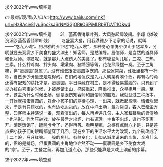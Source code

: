 求个2022年www填空题

👉最/新/观/看/入/口/👉http://www.baidu.com/link?url=jHz8AcivB1yuSpc8sJSrNM3GjOR6OSPiMLRbBTcVT1O&wd

求个2022年www填空题　　31、菡萏香销翠叶残，大风愁起绿波间。李璟《摊破浣溪沙菡萏香销翠叶残》
　　吃盛宴大餐，用我洪雅乡下老家的话说，就叫——“吃九大碗”。到洪雅的乡下吃“吃九大碗”，那种身心愉悦不仅止于吃本身，分明就是去观赏乡下美食的盛大演出！知客师，是总编导。厨倌师，是当然的道具师和化妆师。演员呢，就是那九大碗诱人的美食了。都有哪些角儿呢，三凉、三热、三素。什么拌鸡肉、拌头肉、墩墩肉、猪蹄膀等等，花花绿绿摆一桌。至于主角嘛，非“蛋裹圆”莫属了。没有谁去跟蛋裹圆争宠的，那些家常菜，谁肚里都有一杆称，自己多少分量还是晓得的。它们的地位仅是为九大碗菜肴凑个数，再有名的角还得有配戏的烘托才是。蛋裹圆，平日深藏在村庄，是不得轻易露脸的。只有到了举办红白喜事的时候，才被邀请出山，盛装重彩，隆重推出，众星捧月一般。至于，这主角什么时候出场，倒是很伤知客师和厨倌师的脑筋。我就见过三种版本。一开始就摆蛋裹圆的，符合小孩子们的期待心理，一出来，就掀起高潮。情绪涨起来，于是有只顾吃的，也有边吃边包的。放在中间出场，最为常见，客人已经坐齐整，知客师主持演说一番，观看演出的，每人再点评几句，主人家和幕后的师傅脸上也光彩。作为压轴戏，放在最后才出场，也有道理。主角不出场，谁也不能离开。酒足饭饱了，瞌睡兮兮了，还得再等。看明星嘛，总得有点耐心才是，只是差点把小孩子们的眼睛都望穿了几回。现在乡下的生活水平大为改观，九个碗改成了十二个碗，月月红嘛。一般的角儿，有些变化，比如从城里请来的全鱼、全鸡什么的，图的是排场。但蛋裹圆的主角地位岿然不动——蛋裹圆是乡下美食大戏的“宗”。至于，主餐之前，再加几道点心，那些只能算是大戏上演前的序幕。


求个2022年www填空题
